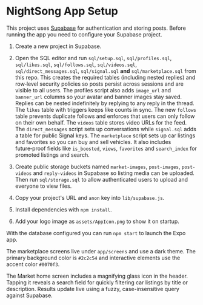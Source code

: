 # NightSong App Setup

This project uses [Supabase](https://supabase.com) for authentication and storing posts. Before running the app you need to configure your Supabase project.

1. Create a new project in Supabase.
2. Open the SQL editor and run `sql/setup.sql`, `sql/profiles.sql`, `sql/likes.sql`, `sql/follows.sql`, `sql/videos.sql`, `sql/direct_messages.sql`, `sql/signal.sql` **and** `sql/marketplace.sql` from this repo. This creates the required tables (including nested replies) and row‑level security policies so posts persist across sessions and are visible to all users. The profiles script also adds `image_url` and `banner_url` columns so your avatar and banner images stay saved. Replies can be nested indefinitely by replying to any reply in the thread. The `likes` table with triggers keeps like counts in sync. The new `follows` table prevents duplicate follows and enforces that users can only follow on their own behalf. The `videos` table stores video URLs for the feed. The `direct_messages` script sets up conversations while `signal.sql` adds a table for public Signal keys. The `marketplace` script sets up car listings and favorites so you can buy and sell vehicles. It also includes future‑proof fields like `is_boosted`, `views`, `favorites` and `search_index` for promoted listings and search.



3. Create public storage buckets named `market-images`, `post-images`, `post-videos` and `reply-videos` in Supabase so listing media can be uploaded. Then run `sql/storage.sql` to allow authenticated users to upload and everyone to view files.


4. Copy your project's URL and `anon` key into `lib/supabase.js`.
5. Install dependencies with `npm install`.
6. Add your logo image as `assets/AppIcon.png` to show it on startup.


With the database configured you can run `npm start` to launch the Expo app.

The marketplace screens live under `app/screens` and use a dark theme. The primary background color is `#2c2c54` and interactive elements use the accent color `#0070f3`.

The Market home screen includes a magnifying glass icon in the header. Tapping it reveals a search field for quickly filtering car listings by title or description. Results update live using a fuzzy, case-insensitive query against Supabase.

